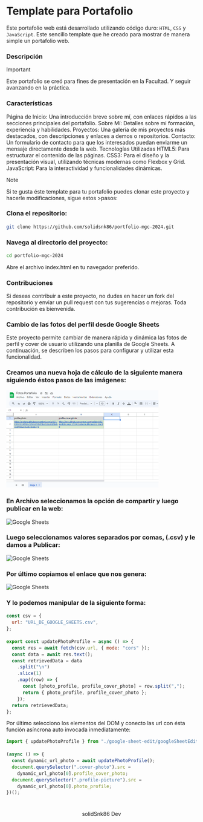 # Template para Portafolio

Este portafolio web está desarrollado utilizando código duro: `HTML`, `CSS` y `JavaScript`. Este sencillo template que he creado para mostrar de manera simple un portafolio web.

### Descripción

> [!Important]
> Este portafolio se creó para fines de presentación en la Facultad. Y seguir avanzando en la práctica.

### Características

Página de Inicio: Una introducción breve sobre mí, con enlaces rápidos a las secciones principales del portafolio.
Sobre Mí: Detalles sobre mi formación, experiencia y habilidades.
Proyectos: Una galería de mis proyectos más destacados, con descripciones y enlaces a demos o repositorios.
Contacto: Un formulario de contacto para que los interesados puedan enviarme un mensaje directamente desde la web.
Tecnologías Utilizadas
HTML5: Para estructurar el contenido de las páginas.
CSS3: Para el diseño y la presentación visual, utilizando técnicas modernas como Flexbox y Grid.
JavaScript: Para la interactividad y funcionalidades dinámicas.

> [!Note]
> Si te gusta éste template para tu portafolio puedes clonar este proyecto y hacerle modificaciones, sigue estos >pasos:

### Clona el repositorio:

```bash
git clone https://github.com/solidsnk86/portfolio-mgc-2024.git
```

### Navega al directorio del proyecto:

```bash
cd portfolio-mgc-2024
```

Abre el archivo index.html en tu navegador preferido.

### Contribuciones

Si deseas contribuir a este proyecto, no dudes en hacer un fork del repositorio y enviar un pull request con tus sugerencias o mejoras. Toda contribución es bienvenida.

### Cambio de las fotos del perfil desde Google Sheets

Este proyecto permite cambiar de manera rápida y dinámica las fotos de perfil y cover de usuario utilizando una planilla de Google Sheets. A continuación, se describen los pasos para configurar y utilizar esta funcionalidad.

<h3>Creamos una nueva hoja de cálculo de la siguiente manera siguiendo éstos pasos de las imágenes:</h3>

<div>
    <img src="public/google-sheets.png" width="80%" height="auto" alt="Google Sheets" />
    <h3>En Archivo seleccionamos la opción de compartir y luego publicar en la web:</h3>
     <img src="https://neotecs.vercel.app/images/google-sheets-1.png" width="80%" height="auto" alt="Google Sheets" />
     <h3>Luego seleccionamos valores separados por comas, (.csv) y le damos a Publicar:</h3>
     <img src="https://neotecs.vercel.app/images/google-sheets-2.png" width="80%" height="auto" alt="Google Sheets" />
     <h3>Por último copiamos el enlace que nos genera:</h3>
     <img src="https://neotecs.vercel.app/images/google-sheets-3.png" width="80%" height="auto" alt="Google Sheets" />
</div>

### Y lo podemos manipular de la siguiente forma:

```javascript
const csv = {
  url: "URL_DE_GOOGLE_SHEETS.csv",
};

export const updatePhotoProfile = async () => {
  const res = await fetch(csv.url, { mode: "cors" });
  const data = await res.text();
  const retrievedData = data
    .split("\n")
    .slice(1)
    .map((row) => {
      const [photo_profile, profile_cover_photo] = row.split(",");
      return { photo_profile, profile_cover_photo };
    });
  return retrievedData;
};
```

Por último selecciono los elementos del DOM y conecto las url con ésta función asíncrona auto invocada inmediatamente:

```javascript
import { updatePhotoProfile } from "./google-sheet-edit/googleSheetEdit.mjs";

(async () => {
  const dynamic_url_photo = await updatePhotoProfile();
  document.querySelector(".cover-photo").src =
    dynamic_url_photo[0].profile_cover_photo;
  document.querySelector(".profile-picture").src =
    dynamic_url_photo[0].photo_profile;
})();
```

#

<div align="center">
 <p>solidSnk86 Dev</p>
</div>
